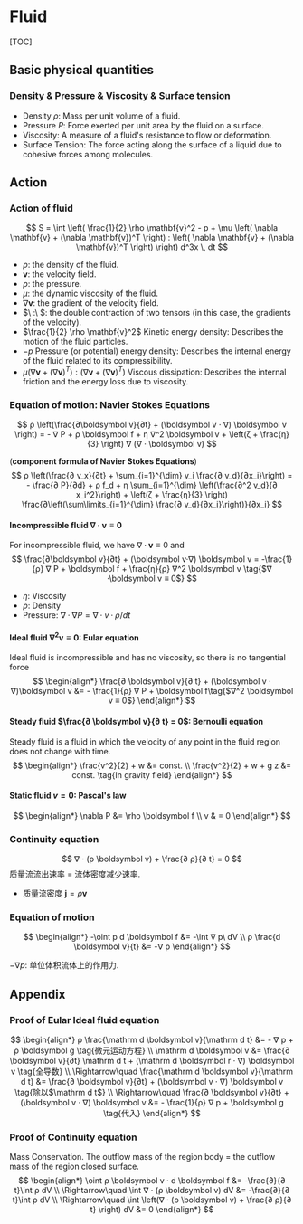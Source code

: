 # Fluid

[TOC]

## Basic physical quantities

### Density & Pressure & Viscosity & Surface tension

- Density $\rho$: Mass per unit volume of a fluid.
- Pressure $P$: Force exerted per unit area by the fluid on a surface.
- Viscosity: A measure of a fluid's resistance to flow or deformation.
- Surface Tension: The force acting along the surface of a liquid due to cohesive forces among molecules.

## Action

### Action of fluid

$$
S = \int \left( \frac{1}{2} \rho \mathbf{v}^2 - p + \mu \left( \nabla \mathbf{v} + (\nabla \mathbf{v})^T \right) : \left( \nabla \mathbf{v} + (\nabla \mathbf{v})^T \right) \right) d^3x \, dt
$$

- $\rho$: the density of the fluid.
- $\mathbf{v}$: the velocity field.
- $p$: the pressure.
- $\mu$: the dynamic viscosity of the fluid.
- $\nabla \mathbf{v}$: the gradient of the velocity field.
- $\ :\ $: the double contraction of two tensors (in this case, the gradients of the velocity).
- $\frac{1}{2} \rho \mathbf{v}^2$ Kinetic energy density: Describes the motion of the fluid particles.
- $-p$ Pressure (or potential) energy density: Describes the internal energy of the fluid related to its compressibility.
- $\mu \left( \nabla \mathbf{v} + (\nabla \mathbf{v})^T \right) : \left( \nabla \mathbf{v} + (\nabla \mathbf{v})^T \right)$ Viscous dissipation: Describes the internal friction and the energy loss due to viscosity.

### Equation of motion: Navier Stokes Equations

$$
ρ \left(\frac{∂\boldsymbol v}{∂t} + (\boldsymbol v · ∇) \boldsymbol v \right) =  - ∇ P  + ρ \boldsymbol f + η ∇^2 \boldsymbol v + \left(ζ + \frac{η}{3} \right) ∇ (∇ · \boldsymbol v)
$$

(**component formula of Navier Stokes Equations**)
$$
ρ \left(\frac{∂ v_x}{∂t} + \sum_{i=1}^{\dim} v_i \frac{∂ v_d}{∂x_i}\right) =  - \frac{∂ P}{∂d}  + ρ  f_d + η \sum_{i=1}^{\dim} \left(\frac{∂^2 v_d}{∂ x_i^2}\right) + \left(ζ + \frac{η}{3} \right) \frac{∂\left(\sum\limits_{i=1}^{\dim} \frac{∂ v_d}{∂x_i}\right)}{∂x_i}
$$

#### Incompressible fluid $∇ ·\boldsymbol v ≡ 0$
For incompressible fluid, we have $∇ ·\boldsymbol v ≡ 0$ and
$$
\frac{∂\boldsymbol v}{∂t} + (\boldsymbol v·∇) \boldsymbol v = -\frac{1}{ρ} ∇ P  + \boldsymbol f + \frac{η}{ρ} ∇^2 \boldsymbol v  \tag{$∇ ·\boldsymbol v ≡ 0$}
$$
- $η$: Viscosity
- $ρ$: Density
- Pressure: $∇ ·∇ P = ∇ ·v·ρ/ dt$

#### Ideal fluid $∇^2 \boldsymbol v ≡ 0$: Eular equation

Ideal fluid is incompressible and has no viscosity, so there is no tangential force
$$
\begin{align*}
  \frac{∂ \boldsymbol v}{∂ t} + (\boldsymbol v · ∇)\boldsymbol v &= - \frac{1}{ρ} ∇ P + \boldsymbol f\tag{$∇^2 \boldsymbol v ≡ 0$}
\end{align*}
$$

#### Steady fluid $\frac{∂ \boldsymbol v}{∂ t} = 0$: Bernoulli equation
Steady fluid is a fluid in which the velocity of any point in the fluid region does not change with time.
$$
\begin{align*}
\frac{v^2}{2} + w &= const.  \\
\frac{v^2}{2} + w + g z &= const.  \tag{In gravity field}
\end{align*}
$$

#### Static fluid $v = 0$: Pascal's law

$$
\begin{align*}
\nabla P &= \rho \boldsymbol f  \\
v & = 0
\end{align*}
$$



### Continuity equation

$$
∇ · (ρ \boldsymbol v) + \frac{∂ ρ}{∂ t} = 0
$$
质量流流出速率 = 流体密度减少速率.
- 质量流密度 $\boldsymbol j = ρ \boldsymbol v$

### Equation of motion

$$
\begin{align*}
  -\oint p d \boldsymbol f &= -\int ∇ p\ dV  \\
  ρ \frac{d \boldsymbol v}{t} &= -∇ p
\end{align*}
$$



$- ∇ p$: 单位体积流体上的作用力.

## Appendix

### Proof of Eular Ideal fluid equation

$$
\begin{align*}
ρ \frac{\mathrm d \boldsymbol v}{\mathrm d t} &=  - ∇ p + ρ \boldsymbol g  \tag{微元运动方程}  \\
\mathrm d \boldsymbol v &= \frac{∂ \boldsymbol v}{∂t} \mathrm d t + (\mathrm d \boldsymbol r · ∇) \boldsymbol v    \tag{全导数}  \\
\Rightarrow\quad \frac{\mathrm d \boldsymbol v}{\mathrm d t} &= \frac{∂ \boldsymbol v}{∂t} + (\boldsymbol v · ∇) \boldsymbol v  \tag{除以$\mathrm d t$}  \\
\Rightarrow\quad \frac{∂ \boldsymbol v}{∂t} + (\boldsymbol v · ∇) \boldsymbol v &= - \frac{1}{ρ} ∇ p + \boldsymbol g  \tag{代入}
\end{align*}
$$

### Proof of Continuity equation
Mass Conservation. The outflow mass of the region body = the outflow mass of the region closed surface.
$$
\begin{align*}
  \oint ρ \boldsymbol v · d \boldsymbol f &= -\frac{∂}{∂ t}\int ρ dV   \\
  \Rightarrow\quad  \int ∇ · (ρ \boldsymbol v) dV  &= -\frac{∂}{∂ t}\int ρ dV  \\
  \Rightarrow\quad  \int \left(∇ · (ρ \boldsymbol v) + \frac{∂ ρ}{∂ t} \right) dV  &= 0  
\end{align*}
$$
